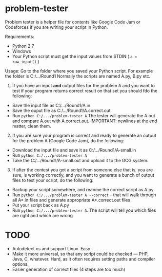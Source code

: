 problem-tester
==============

Problem tester is a helper file for contents like Google Code Jam or Codeforces if you are writing your script in Python.

Requirements:
- Python 2.7
- Windows
- Your Python script must get the input values from STDIN ( `a = raw_input()` )

Usage:
Go to the folder where you saved your Python script. For example the folder is C:/.../Round1
Normally the scripts are named A.py, B.py etc.


1. If you have an input **and** output files for the problem A and you want to test if your program returns correct result on that set you should fdo the following:
- Save the input file as C:/.../Round1/A.in
- Save the ouput file as C:/.../Round1/A.correct.out
- Run `python C:/.../problem-tester A`
The tester will generate the A.out and compare A.out with A.correct.out. IMPORTANT: newlines at the end matter, clean them.

2. If you are sure your program is correct and ready to generate an output for the problem A (Google Code Jam), do the following:
- Download the input file and save it as C:/.../Round1/A-small.in
- Run `python C:/.../problem-tester A`
- Take the C:/.../Round1/A-small.out and upload it to the GCG system.

3. If after the contest you got a script from someone else that is, you are sure, is working correctly, and you want to generate a bunch of output files to test your script, do the following:
- Backup your script somewhere, and reanme the correct script as A.py
- Run `python C:/.../problem-tester A --correct` - that will walk through all A*.in files and generate appropriate A*.correct.out files
- Put your script back as A.py
- Run `python C:/.../problem-tester A`. The script will tell you which files are right and which are wrong


TODO
==============
- Autodetect os and support Linux. Easy
- Make it more universal, so that any script could be checked — PHP, Java, C, whatever. Hard, as it often requires setting paths and compiler options.
- Easier generation of correct files (4 steps are too much)
